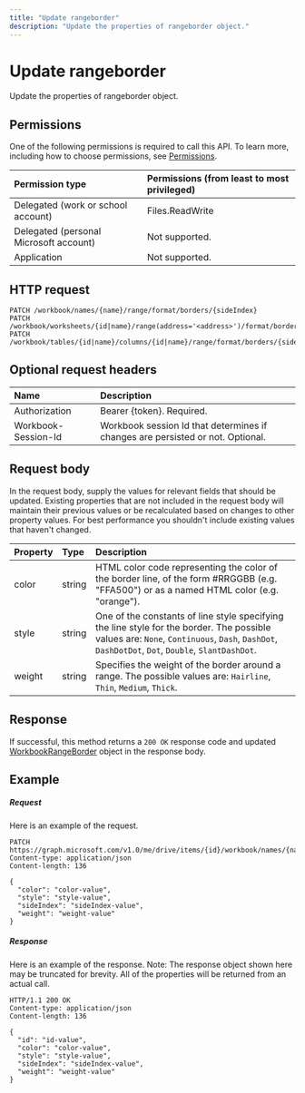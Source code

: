 ```yaml
---
title: "Update rangeborder"
description: "Update the properties of rangeborder object."
---
```


# Update rangeborder

Update the properties of rangeborder object.
## Permissions
One of the following permissions is required to call this API. To learn more, including how to choose permissions, see [Permissions](/graph/permissions-reference).

|Permission type      | Permissions (from least to most privileged)              |
|:--------------------|:---------------------------------------------------------|
|Delegated (work or school account) | Files.ReadWrite    |
|Delegated (personal Microsoft account) | Not supported.    |
|Application | Not supported. |

## HTTP request
<!-- { "blockType": "ignored" } -->
```http
PATCH /workbook/names/{name}/range/format/borders/{sideIndex}
PATCH /workbook/worksheets/{id|name}/range(address='<address>')/format/borders/{sideIndex}
PATCH /workbook/tables/{id|name}/columns/{id|name}/range/format/borders/{sideIndex}
```
## Optional request headers
| Name       | Description|
|:-----------|:-----------|
| Authorization  | Bearer {token}. Required. |
| Workbook-Session-Id  | Workbook session Id that determines if changes are persisted or not. Optional.|

## Request body
In the request body, supply the values for relevant fields that should be updated. Existing properties that are not included in the request body will maintain their previous values or be recalculated based on changes to other property values. For best performance you shouldn't include existing values that haven't changed.

| Property	   | Type	|Description|
|:---------------|:--------|:----------|
|color|string|HTML color code representing the color of the border line, of the form #RRGGBB (e.g. "FFA500") or as a named HTML color (e.g. "orange").|
|style|string|One of the constants of line style specifying the line style for the border. The possible values are: `None`, `Continuous`, `Dash`, `DashDot`, `DashDotDot`, `Dot`, `Double`, `SlantDashDot`.|
|weight|string|Specifies the weight of the border around a range. The possible values are: `Hairline`, `Thin`, `Medium`, `Thick`.|

## Response

If successful, this method returns a `200 OK` response code and updated [WorkbookRangeBorder](../resources/rangeborder.md) object in the response body.
## Example
##### Request
Here is an example of the request.
<!-- {
  "blockType": "request",
  "name": "update_rangeborder"
}-->
```http
PATCH https://graph.microsoft.com/v1.0/me/drive/items/{id}/workbook/names/{name}/range/format/borders/{sideIndex}
Content-type: application/json
Content-length: 136

{
  "color": "color-value",
  "style": "style-value",
  "sideIndex": "sideIndex-value",
  "weight": "weight-value"
}
```
##### Response
Here is an example of the response. Note: The response object shown here may be truncated for brevity. All of the properties will be returned from an actual call.
<!-- {
  "blockType": "response",
  "truncated": true,
  "@odata.type": "microsoft.graph.workbookRangeBorder"
} -->
```http
HTTP/1.1 200 OK
Content-type: application/json
Content-length: 136

{
  "id": "id-value",
  "color": "color-value",
  "style": "style-value",
  "sideIndex": "sideIndex-value",
  "weight": "weight-value"
}
```

<!-- uuid: 8fcb5dbc-d5aa-4681-8e31-b001d5168d79
2015-10-25 14:57:30 UTC -->
<!-- {
  "type": "#page.annotation",
  "description": "Update rangeborder",
  "keywords": "",
  "section": "documentation",
  "tocPath": ""
}-->